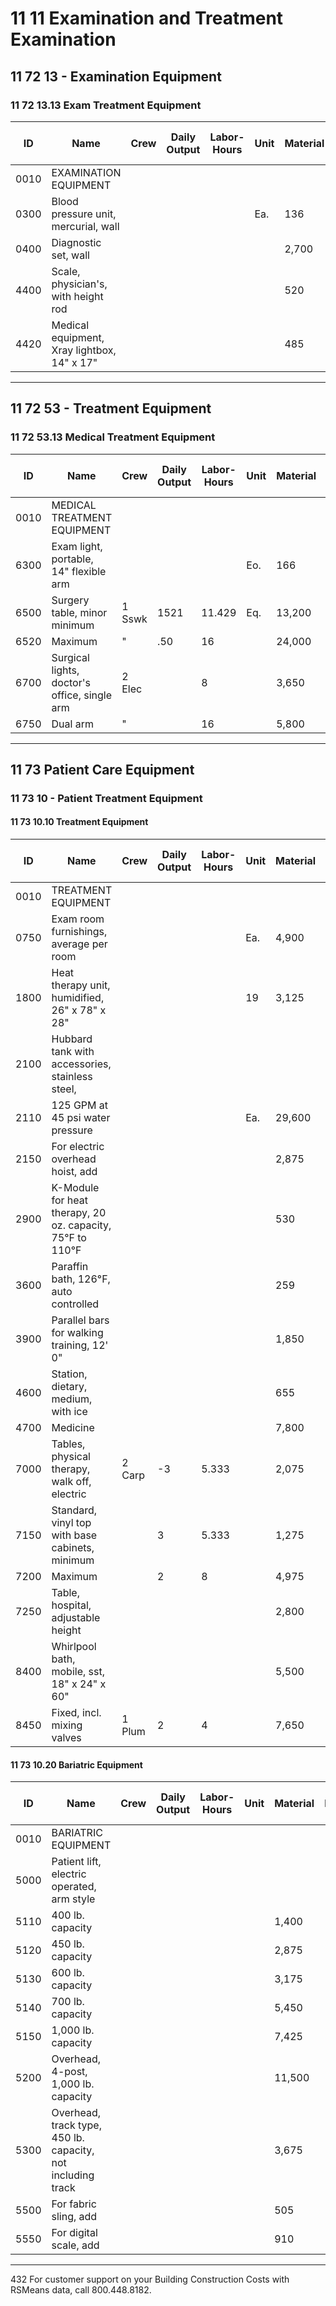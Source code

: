 # 11 11 Examination and Treatment Examination

## 11 72 13 - Examination Equipment

### 11 72 13.13 Exam Treatment Equipment

| ID   | Name                                                                 | Crew   | Daily Output | Labor-Hours | Unit | Material | Labor | Equipment | Total | Total Incl O&P |
|------|----------------------------------------------------------------------|--------|--------------|-------------|------|----------|-------|-----------|-------|----------------|
| 0010 | EXAMINATION EQUIPMENT                                                |        |              |             |      |          |       |           |       |                |
| 0300 | Blood pressure unit, mercurial, wall                                 |        |              |             | Ea.  | 136      |       |           | 136   | 149            |
| 0400 | Diagnostic set, wall                                                 |        |              |             |      | 2,700    |       |           | 2,700 | 2,975          |
| 4400 | Scale, physician's, with height rod                                  |        |              |             |      | 520      |       |           | 520   | 570            |
| 4420 | Medical equipment, Xray lightbox, 14" x 17"                          |        |              |             |      | 485      |       |           | 485   | 535            |

---

## 11 72 53 - Treatment Equipment

### 11 72 53.13 Medical Treatment Equipment

| ID   | Name                                                                 | Crew   | Daily Output | Labor-Hours | Unit | Material | Labor | Equipment | Total   | Total Incl O&P |
|------|----------------------------------------------------------------------|--------|--------------|-------------|------|----------|-------|-----------|---------|----------------|
| 0010 | MEDICAL TREATMENT EQUIPMENT                                          |        |              |             |      |          |       |           |         |                |
| 6300 | Exam light, portable, 14" flexible arm                               |        |              |             | Eo.  | 166      |       |           | 166     | 183            |
| 6500 | Surgery table, minor minimum                                         | 1 Sswk | 1521         | 11.429      | Eq.  | 13,200   | 705   |           | 13,905  | 15,600         |
| 6520 | Maximum                                                             | "      | .50          | 16          |      | 24,000   | 990   |           | 24,990  | 27,900         |
| 6700 | Surgical lights, doctor's office, single arm                         | 2 Elec |              | 8           |      | 3,650    | 530   |           | 4,180   | 4,800          |
| 6750 | Dual arm                                                            | "      |              | 16          |      | 5,800    | 1,050 |           | 6,850   | 7,950          |

---

## 11 73 Patient Care Equipment

### 11 73 10 - Patient Treatment Equipment

#### 11 73 10.10 Treatment Equipment

| ID   | Name                                                                 | Crew   | Daily Output | Labor-Hours | Unit | Material | Labor | Equipment | Total   | Total Incl O&P |
|------|----------------------------------------------------------------------|--------|--------------|-------------|------|----------|-------|-----------|---------|----------------|
| 0010 | TREATMENT EQUIPMENT                                                  |        |              |             |      |          |       |           |         |                |
| 0750 | Exam room furnishings, average per room                              |        |              |             | Ea.  | 4,900    |       |           | 4,900   | 5,400          |
| 1800 | Heat therapy unit, humidified, 26" x 78" x 28"                       |        |              |             | 19   | 3,125    |       |           | 3,125   | 3,425          |
| 2100 | Hubbard tank with accessories, stainless steel,                      |        |              |             |      |          |       |           |         |                |
| 2110 | 125 GPM at 45 psi water pressure                                     |        |              |             | Ea.  | 29,600   |       |           | 29,600  | 32,600         |
| 2150 | For electric overhead hoist, add                                     |        |              |             |      | 2,875    |       |           | 2,875   | 3,175          |
| 2900 | K-Module for heat therapy, 20 oz. capacity, 75°F to 110°F            |        |              |             |      | 530      |       |           | 530     | 585            |
| 3600 | Paraffin bath, 126°F, auto controlled                                |        |              |             |      | 259      |       |           | 259     | 285            |
| 3900 | Parallel bars for walking training, 12' 0"                           |        |              |             |      | 1,850    |       |           | 1,850   | 2,025          |
| 4600 | Station, dietary, medium, with ice                                   |        |              |             |      | 655      |       |           | 655     | 720            |
| 4700 | Medicine                                                             |        |              |             |      | 7,800    |       |           | 7,800   | 8,575          |
| 7000 | Tables, physical therapy, walk off, electric                         | 2 Carp | -3           | 5.333       |      | 2,075    | 300   |           | 2,375   | 2,725          |
| 7150 | Standard, vinyl top with base cabinets, minimum                      |        | 3            | 5.333       |      | 1,275    | 300   |           | 1,575   | 1,875          |
| 7200 | Maximum                                                             |        | 2            | 8           |      | 4,975    | 450   |           | 5,425   | 6,150          |
| 7250 | Table, hospital, adjustable height                                   |        |              |             |      | 2,800    |       |           | 2,800   | 3,075          |
| 8400 | Whirlpool bath, mobile, sst, 18" x 24" x 60"                         |        |              |             |      | 5,500    |       |           | 5,500   | 6,050          |
| 8450 | Fixed, incl. mixing valves                                           | 1 Plum | 2            | 4           |      | 7,650    | 279   |           | 7,929   | 8,850          |

#### 11 73 10.20 Bariatric Equipment

| ID   | Name                                                                 | Crew   | Daily Output | Labor-Hours | Unit | Material | Labor | Equipment | Total   | Total Incl O&P |
|------|----------------------------------------------------------------------|--------|--------------|-------------|------|----------|-------|-----------|---------|----------------|
| 0010 | BARIATRIC EQUIPMENT                                                  |        |              |             |      |          |       |           |         |                |
| 5000 | Patient lift, electric operated, arm style                           |        |              |             |      |          |       |           |         |                |
| 5110 | 400 lb. capacity                                                     |        |              |             |      | 1,400    |       |           | 1,400   | 1,525          |
| 5120 | 450 lb. capacity                                                     |        |              |             |      | 2,875    |       |           | 2,875   | 3,175          |
| 5130 | 600 lb. capacity                                                     |        |              |             |      | 3,175    |       |           | 3,175   | 3,475          |
| 5140 | 700 lb. capacity                                                     |        |              |             |      | 5,450    |       |           | 5,450   | 6,000          |
| 5150 | 1,000 lb. capacity                                                   |        |              |             |      | 7,425    |       |           | 7,425   | 8,150          |
| 5200 | Overhead, 4-post, 1,000 lb. capacity                                 |        |              |             |      | 11,500   |       |           | 11,500  | 12,700         |
| 5300 | Overhead, track type, 450 lb. capacity, not including track           |        |              |             |      | 3,675    |       |           | 3,675   | 4,050          |
| 5500 | For fabric sling, add                                                |        |              |             |      | 505      |       |           | 505     | 555            |
| 5550 | For digital scale, add                                               |        |              |             |      | 910      |       |           | 910     | 1,000          |

---

432 For customer support on your Building Construction Costs with RSMeans data, call 800.448.8182.